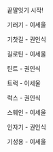 끝말잇기 시작!

기러기 - 이세울

기찻길 - 권인식

길로틴 - 이세울

틴트 - 권인식

트럭 - 이세울

럭스 - 권인식

스웨인 - 이세울

인자기 - 권인식

기성용 - 이세울